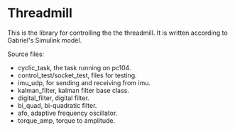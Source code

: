 Threadmill
===
This is the library for controlling the the threadmill. It is written according to Gabriel's Simulink model.

Source files:

- cyclic_task, the task running on pc104.
- control_test/socket_test, files for testing.
- imu_udp, for sending and receiving from imu.
- kalman_filter, kalman filter base class.
- digital_filter, digital filter.
- bi_quad, bi-quadratic filter.
- afo, adaptive frequency oscillator.
- torque_amp, torque to amplitude.
